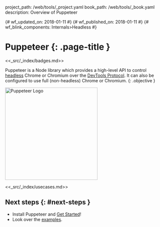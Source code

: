 project_path: /web/tools/_project.yaml
book_path: /web/tools/_book.yaml
description: Overview of Puppeteer

{# wf_updated_on: 2018-01-11 #}
{# wf_published_on: 2018-01-11 #}
{# wf_blink_components: Internals>Headless #}

# Puppeteer {: .page-title }

<<_src/_index/badges.md>>

<style>
.pptr-logo {
  height: 300px;
  width: auto;
}
</style>

Puppeteer is a Node library which provides a high-level API to control
[headless](/web/updates/2017/04/headless-chrome) Chrome or Chromium over the
[DevTools Protocol](https://chromedevtools.github.io/devtools-protocol/). It
can also be configured to use full (non-headless) Chrome or Chromium.
{: .objective }

<img src="/web/tools/images/puppeteer.png"
     class="pptr-logo attempt-right" alt="Puppeteer Logo">

<<_src/_index/usecases.md>>

## Next steps {: #next-steps }

* Install Puppeteer and [Get Started](./get-started)!
* Look over the [examples](./examples).

